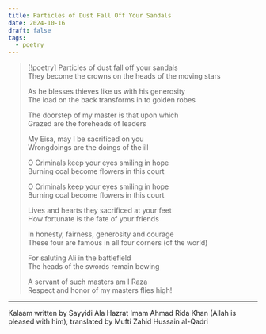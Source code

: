 ```yaml
---
title: Particles of Dust Fall Off Your Sandals
date: 2024-10-16
draft: false
tags:
  - poetry
---
```


> [!poetry]
> Particles of dust fall off your sandals <br>
> They become the crowns on the heads of the moving stars
> 
> As he blesses thieves like us with his generosity <br>
> The load on the back transforms in to golden robes
> 
> The doorstep of my master is that upon which <br>
> Grazed are the foreheads of leaders
> 
> My Eisa, may I be sacrificed on you <br>
> Wrongdoings are the doings of the ill
> 
> O Criminals keep your eyes smiling in hope <br>
> Burning coal become flowers in this court
> 
> O Criminals keep your eyes smiling in hope <br>
> Burning coal become flowers in this court
> 
> Lives and hearts they sacrificed at your feet <br>
> How fortunate is the fate of your friends
> 
> In honesty, fairness, generosity and courage <br>
> These four are famous in all four corners (of the world)
> 
> For saluting Ali in the battlefield <br>
> The heads of the swords remain bowing
> 
> A servant of such masters am I Raza <br>
> Respect and honor of my masters flies high!

---
Kalaam written by Sayyidi Ala Hazrat Imam Ahmad Rida Khan (Allah is pleased with him), translated by Mufti Zahid Hussain al-Qadri